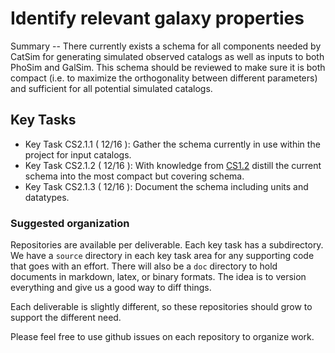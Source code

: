 #  Identify relevant galaxy properties

Summary -- There currently exists a schema for all components needed by CatSim for generating simulated
observed catalogs as well as inputs to both PhoSim and GalSim. This schema should be reviewed to make sure it
is both compact (i.e. to maximize the orthogonality between different parameters) and sufficient for all
potential simulated catalogs.


## Key Tasks
* Key Task CS2.1.1 ( 12/16 ): Gather the schema currently in use within the project for input
catalogs.
* Key Task CS2.1.2 ( 12/16 ): With knowledge from [CS1.2](github.com/DarkEnergyScienceCollaboration/CS1.2)
distill the current schema into the most compact but
covering schema.
* Key Task CS2.1.3 ( 12/16 ): Document the schema including units and datatypes.

### Suggested organization
Repositories are available per deliverable.  Each key task has a subdirectory.
We have a `source` directory in each key task area for any supporting
code that goes with an effort.  There will also be a `doc` directory to hold documents in markdown,
latex, or binary formats.  The idea is to version everything and give us a good way to diff things.

Each deliverable is slightly different, so these repositories should grow to support the different need.

Please feel free to use github issues on each repository to organize work.
